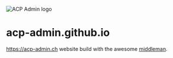 ![ACP Admin logo](https://acp-admin.ch/images/logo-ac7d72c5.png)

acp-admin.github.io
===================

https://acp-admin.ch website build with the awesome [middleman](http://middlemanapp.com).
